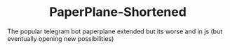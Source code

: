 <h1 align="center">PaperPlane-Shortened</h1>
The popular telegram bot paperplane extended but its worse and in js (but eventually opening new possibilities)

